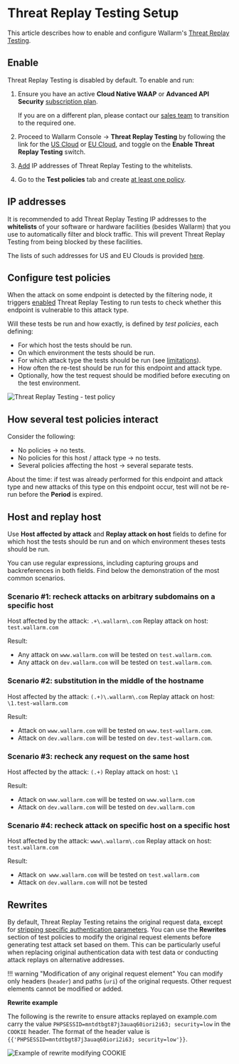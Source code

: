 # Threat Replay Testing Setup

This article describes how to enable and configure Wallarm's [Threat Replay Testing](overview.md).

## Enable

Threat Replay Testing is disabled by default. To enable and run:

1. Ensure you have an active **Cloud Native WAAP** or **Advanced API Security** [subscription plan](../../about-wallarm/subscription-plans.md#waap-and-advanced-api-security).

    If you are on a different plan, please contact our [sales team](mailto:sales@wallarm.com) to transition to the required one.

1. Proceed to Wallarm Console → **Threat Replay Testing** by following the link for the [US Cloud](https://us1.my.wallarm.com/threat-replay-testing/tests) or [EU Cloud](https://my.wallarm.com/threat-replay-testing/tests), and toggle on the **Enable Threat Replay Testing** switch.
1. [Add](#ip-addresses) IP addresses of Threat Replay Testing to the whitelists.
1. Go to the **Test policies** tab and create [at least one policy](#configure-test-policies).

## IP addresses

It is recommended to add Threat Replay Testing IP addresses to the **whitelists** of your software or hardware facilities (besides Wallarm) that you use to automatically filter and block traffic. This will prevent Threat Replay Testing from being blocked by these facilities.

The lists of such addresses for US and EU Clouds is provided [here](../../admin-en/scanner-addresses.md).

## Configure test policies

When the attack on some endpoint is detected by the filtering node, it triggers [enabled](#enable) Threat Replay Testing to run tests to check whether this endpoint is vulnerable to this attack type.

Will these tests be run and how exactly, is defined by *test policies*, each defining:

* For which host the tests should be run.
* On which environment the tests should be run.
* For which attack type the tests should be run (see [limitations](overview.md#limitations)).
* How often the re-test should be run for this endpoint and attack type.
* Optionally, how the test request should be modified before executing on the test environment.

![Threat Replay Testing - test policy](../../images/vulnerability-detection/trt-policy.png)

## How several test policies interact

Consider the following:

* No policies → no tests.
* No policies for this host / attack type → no tests.
* Several policies affecting the host → several separate tests.

About the time: if test was already performed for this endpoint and attack type and new attacks of this type on this endpoint occur, test will not be re-run before the **Period** is expired.

## Host and replay host

Use **Host affected by attack** and **Replay attack on host** fields to define for which host the tests should be run and on which environment theses tests should be run.

You can use regular expressions, including capturing groups and backreferences in both fields. Find below the demonstration of the most common scenarios.

### Scenario #1: recheck attacks on arbitrary subdomains on a specific host

Host affected by the attack: `.+\.wallarm\.com`
Replay attack on host:  `test.wallarm.com`

Result:

* Any attack on  `www.wallarm.com`  will be tested on `test.wallarm.com`.
* Any attack on `dev.wallarm.com` will be tested on `test.wallarm.com`.

### Scenario #2: substitution in the middle of the hostname

Host affected by the attack: `(.+)\.wallarm\.com`
Replay attack on host:   `\1.test-wallarm.com`

Result:

* Attack on `www.wallarm.com` will be tested on `www.test-wallarm.com`.
* Attack on `dev.wallarm.com` will be tested on `dev.test-wallarm.com`.

### Scenario #3: recheck any request on the same host

Host affected by the attack: `(.+)`
Replay attack on host: `\1`

Result: 

* Attack on `www.wallarm.com` will be tested on `www.wallarm.com`  
* Attack on `dev.wallarm.com` will be tested on `dev.wallarm.com`
             
### Scenario #4: recheck attack on specific host on a specific host

Host affected by the attack: `www\.wallarm\.com`
Replay attack on host:  `test.wallarm.com`

Result: 

* Attack on` www.wallarm.com` will be tested on `test.wallarm.com`  
* Attack on `dev.wallarm.com` will not be tested

## Rewrites

By default, Threat Replay Testing retains the original request data, except for [stripping specific authentication parameters](overview.md#test-request-security). You can use the **Rewrites** section of test policies to modify the original request elements before generating test attack set based on them. This can be particularly useful when replacing original authentication data with test data or conducting attack replays on alternative addresses.

!!! warning "Modification of any original request element"
    You can modify only headers (`header`) and paths (`uri`) of the original requests. Other request elements cannot be modified or added.

**Rewrite example**

The following is the rewrite to ensure attacks replayed on example.com carry the value `PHPSESSID=mntdtbgt87j3auaq60iori2i63; security=low` in the `COOKIE` header. The format of the header value is `{{'PHPSESSID=mntdtbgt87j3auaq60iori2i63; security=low'}}`.

![Example of rewrite modifying COOKIE](../../images/vulnerability-detection/trt-policy-with-rewrite.png)
